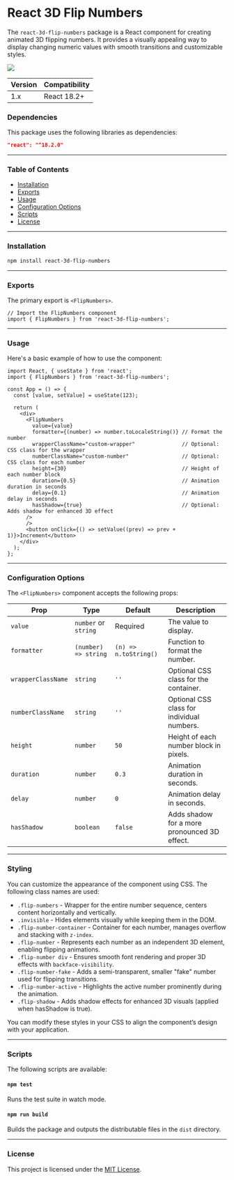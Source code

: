 # React 3D Flip Numbers

The `react-3d-flip-numbers` package is a React component for creating animated 3D flipping numbers. It provides a visually appealing way to display changing numeric values with smooth transitions and customizable styles.  

![](react-3d-flip-numbers.gif)

| Version    | Compatibility |
|------------|---------------|
| 1.x        | React 18.2+   |

### Dependencies
This package uses the following libraries as dependencies:
```json
"react": "^18.2.0"
```

---

### Table of Contents

- [Installation](#installation)  
- [Exports](#exports)  
- [Usage](#usage)  
- [Configuration Options](#configuration-options)  
- [Scripts](#scripts)  
- [License](#license)  

---

### Installation

```bash
npm install react-3d-flip-numbers
```

---

### Exports

The primary export is `<FlipNumbers>`.

```tsx
// Import the FlipNumbers component
import { FlipNumbers } from 'react-3d-flip-numbers';
```

---

### Usage

Here's a basic example of how to use the component:  

```tsx
import React, { useState } from 'react';
import { FlipNumbers } from 'react-3d-flip-numbers';

const App = () => {
  const [value, setValue] = useState(123);

  return (
    <div>
      <FlipNumbers
        value={value}
        formatter={(number) => number.toLocaleString()} // Format the number
        wrapperClassName="custom-wrapper"               // Optional: CSS class for the wrapper
        numberClassName="custom-number"                 // Optional: CSS class for each number
        height={30}                                     // Height of each number block
        duration={0.5}                                  // Animation duration in seconds
        delay={0.1}                                     // Animation delay in seconds
        hasShadow={true}                                // Optional: Adds shadow for enhanced 3D effect  
      />  
      />
      <button onClick={() => setValue((prev) => prev + 1)}>Increment</button>
    </div>
  );
};
```

---

### Configuration Options

The `<FlipNumbers>` component accepts the following props:  

| Prop               | Type                     | Default        | Description                                   |
|--------------------|--------------------------|----------------|-----------------------------------------------|
| `value`            | `number` or `string`    | Required       | The value to display.                        |
| `formatter`        | `(number) => string`    | `(n) => n.toString()` | Function to format the number.           |
| `wrapperClassName` | `string`                | `''`           | Optional CSS class for the container.        |
| `numberClassName`  | `string`                | `''`           | Optional CSS class for individual numbers.   |
| `height`           | `number`                | `50`           | Height of each number block in pixels.       |
| `duration`         | `number`                | `0.3`          | Animation duration in seconds.               |
| `delay`            | `number`                | `0`            | Animation delay in seconds.                  |
| `hasShadow`        | `boolean`               | `false`        | Adds shadow for a more pronounced 3D effect.                  |


---

### Styling

You can customize the appearance of the component using CSS. The following class names are used:  

- `.flip-numbers` - Wrapper for the entire number sequence, centers content horizontally and vertically.  
- `.invisible` - Hides elements visually while keeping them in the DOM.  
- `.flip-number-container` - Container for each number, manages overflow and stacking with `z-index`.  
- `.flip-number` - Represents each number as an independent 3D element, enabling flipping animations.  
- `.flip-number div` - Ensures smooth font rendering and proper 3D effects with `backface-visibility`.  
- `.flip-number-fake` - Adds a semi-transparent, smaller "fake" number used for flipping transitions.  
- `.flip-number-active` - Highlights the active number prominently during the animation.  
- `.flip-shadow` - Adds shadow effects for enhanced 3D visuals (applied when hasShadow is true).

You can modify these styles in your CSS to align the component’s design with your application.

---

### Scripts

The following scripts are available:  

#### `npm test`  
Runs the test suite in watch mode.  

#### `npm run build`  
Builds the package and outputs the distributable files in the `dist` directory. 

---

### License

This project is licensed under the [MIT License](LICENSE).  
